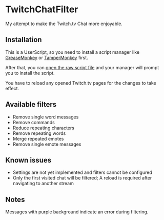 # TwitchChatFilter
My attempt to make the Twitch.tv Chat more enjoyable.

## Installation

This is a UserScript, so you need to install a script manager like [GreaseMonkey](https://greasespot.net/) or [TamperMonkey](https://tampermonkey.net/) first.

After that, you can [open the raw script file](https://github.com/SapuSeven/TwitchChatFilter/raw/main/TwitchChatFilter.user.js) and your manager will prompt you to install the script.

You have to reload any opened Twitch.tv pages for the changes to take effect.

## Available filters

- Remove single word messages
- Remove commands
- Reduce repeating characters
- Remove repeating words
- Merge repeated emotes
- Remove single emote messages

## Known issues

- Settings are not yet implemented and filters cannot be configured
- Only the first visited chat will be filtered; A reload is required after navigating to another stream 

## Notes

Messages with purple background indicate an error during filtering.
